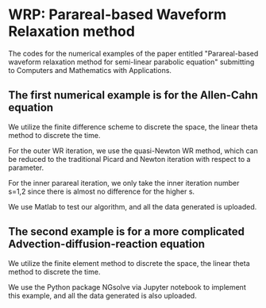 # WRP: Parareal-based Waveform Relaxation method
The codes for the numerical examples of the paper entitled "Parareal-based waveform relaxation method for semi-linear parabolic equation" submitting to Computers and Mathematics with Applications.

## The first numerical example is for the Allen-Cahn equation

We utilize the finite difference scheme to discrete the space, the linear theta method to discrete the time.

For the outer WR iteration, we use the quasi-Newton WR method, which can be reduced to the traditional Picard and Newton iteration with respect to a parameter.

For the inner parareal iteration, we only take the inner iteration number s=1,2 since there is almost no difference for the higher s.

We use Matlab to test our algorithm, and all the data generated is uploaded.

## The second example is for a more complicated Advection-diffusion-reaction equation

We utilize the finite element method to discrete the space, the linear theta method to discrete the time.

We use the Python package NGsolve via Jupyter notebook to implement this example, and all the data generated is also uploaded.
